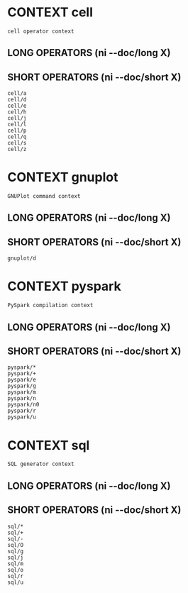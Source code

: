 
# CONTEXT cell
	cell operator context

## LONG OPERATORS (ni --doc/long X)

## SHORT OPERATORS (ni --doc/short X)
	cell/a
	cell/d
	cell/e
	cell/h
	cell/j
	cell/l
	cell/p
	cell/q
	cell/s
	cell/z

# CONTEXT gnuplot
	GNUPlot command context

## LONG OPERATORS (ni --doc/long X)

## SHORT OPERATORS (ni --doc/short X)
	gnuplot/d

# CONTEXT pyspark
	PySpark compilation context

## LONG OPERATORS (ni --doc/long X)

## SHORT OPERATORS (ni --doc/short X)
	pyspark/*
	pyspark/+
	pyspark/e
	pyspark/g
	pyspark/m
	pyspark/n
	pyspark/n0
	pyspark/r
	pyspark/u

# CONTEXT sql
	SQL generator context

## LONG OPERATORS (ni --doc/long X)

## SHORT OPERATORS (ni --doc/short X)
	sql/*
	sql/+
	sql/-
	sql/O
	sql/g
	sql/j
	sql/m
	sql/o
	sql/r
	sql/u
